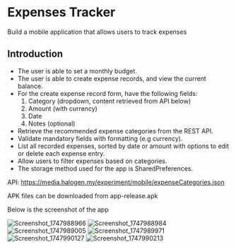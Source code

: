 # Expenses Tracker

Build a mobile application that allows users to track expenses

## Introduction

- The user is able to set a monthly budget.
- The user is able to create expense records, and view the current balance.
- For the create expense record form, have the following fields:
    1. Category (dropdown, content retrieved from API below)
    2. Amount (with currency)
    3. Date
    4. Notes (optional)
- Retrieve the recommended expense categories from the REST API.
- Validate mandatory fields with formatting (e.g currency).
- List all recorded expenses, sorted by date or amount with options to edit or delete each
expense entry.
- Allow users to filter expenses based on categories.
- The storage method used for the app is SharedPreferences.

API: https://media.halogen.my/experiment/mobile/expenseCategories.json

APK files can be downloaded from app-release.apk

Below is the screenshot of the app

![Screenshot_1747988966](https://github.com/user-attachments/assets/dae78824-4a02-440f-8aa0-79471ebd1042)
![Screenshot_1747988984](https://github.com/user-attachments/assets/cfd12080-ad68-421d-96af-02d27df53ba3)
![Screenshot_1747989005](https://github.com/user-attachments/assets/6ab524d8-b33a-4cba-8e34-96e0a1d3023a)
![Screenshot_1747989971](https://github.com/user-attachments/assets/4c38d297-13b7-4faf-b6f2-a2f712ea7eca)
![Screenshot_1747990127](https://github.com/user-attachments/assets/25150def-d3d3-4a62-a5c2-75a58d248a5b)
![Screenshot_1747990213](https://github.com/user-attachments/assets/6d02b50c-0f5b-4be1-b8a6-ad55d482aa1e)
